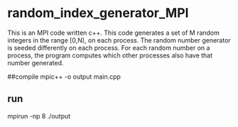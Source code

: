 # random_index_generator_MPI
This is an MPI code written c++. This code generates a set of M random integers in the range  [0,N), on each process. The random number generator is seeded differently on each process. For each random number on a process, the program computes which other processes also have that number generated.


##compile
  mpic++ -o output main.cpp
  
## run
  mpirun -np 8 ./output
